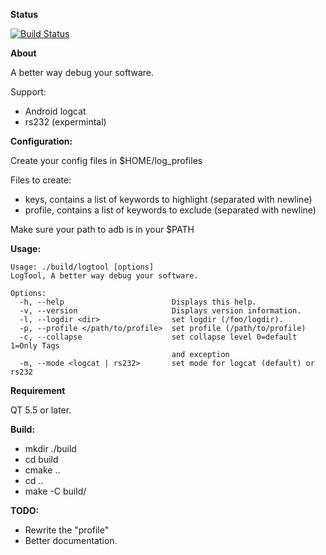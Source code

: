 **Status**

[![Build Status](https://travis-ci.org/fpersson/logtool.svg?branch=master)](https://travis-ci.org/fpersson/logtool)

**About**

A better way debug your software.

Support:
* Android logcat
* rs232 (expermintal)

**Configuration:**

Create your config files in $HOME/log_profiles
 
Files to create:
* keys, contains a list of keywords to highlight (separated with newline)
* profile, contains a list of keywords to exclude (separated with newline)

Make sure your path to adb is in your $PATH

**Usage:**
```
Usage: ./build/logtool [options]
LogTool, A better way debug your software.

Options:
  -h, --help                        Displays this help.
  -v, --version                     Displays version information.
  -l, --logdir <dir>                set logdir (/foo/logdir).
  -p, --profile </path/to/profile>  set profile (/path/to/profile)
  -c, --collapse                    set collapse level 0=default 1=Only Tags
                                    and exception
  -m, --mode <logcat | rs232>       set mode for logcat (default) or rs232
   ```
**Requirement**

QT 5.5 or later.

**Build:**
* mkdir ./build
* cd build
* cmake ..
* cd ..
* make -C build/

**TODO:**
* Rewrite the "profile"
* Better documentation.